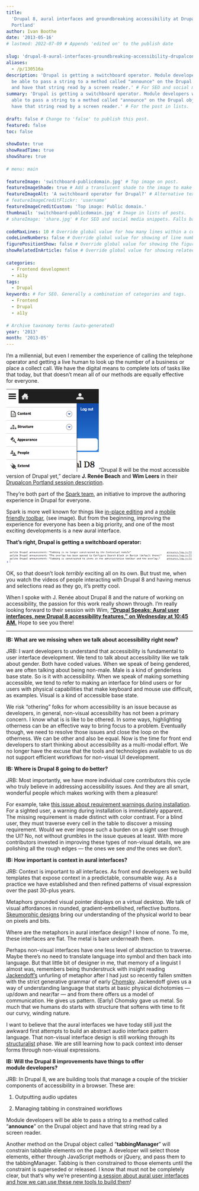 ```yaml
---
title:
  'Drupal 8, aural interfaces and groundbreaking accessibility at Drupalcon
  Portland'
author: Ivan Boothe
date: '2013-05-16'
# lastmod: 2022-07-09 # Appends 'edited on' to the publish date

slug: 'drupal-8-aural-interfaces-groundbreaking-accessibility-drupalcon-portland' # Recommended length is 3 to 5 words.
aliases:
  - /p/130516a
description: 'Drupal is getting a switchboard operator. Module developers will
  be able to pass a string to a method called "announce" on the Drupal object
  and have that string read by a screen reader.' # For SEO and social media snippets.
summary: 'Drupal is getting a switchboard operator. Module developers will be
  able to pass a string to a method called "announce" on the Drupal object and
  have that string read by a screen reader.' # For the post in lists.

draft: false # Change to 'false' to publish this post.
featured: false
toc: false

showDate: true
showReadTime: true
showShare: true

# menu: main

featureImage: 'switchboard-publicdomain.jpg' # Top image on post.
featureImageShade: true # Add a translucent shade to the image to make overlaid text easier to read.
featureImageAlt: 'A switchboard operator for Drupal?' # Alternative text for featured image.
# featureImageCreditFlickr: 'username'
featureImageCreditCustom: 'Top image: Public domain.'
thumbnail: 'switchboard-publicdomain.jpg' # Image in lists of posts.
# shareImage: 'share.jpg' # For SEO and social media snippets. Falls back to thumbnail (if set) or featureImage.

codeMaxLines: 10 # Override global value for how many lines within a code block before auto-collapsing.
codeLineNumbers: false # Override global value for showing of line numbers within code block.
figurePositionShow: false # Override global value for showing the figure label.
showRelatedInArticle: false # Override global value for showing related posts in this series at the end of the content.

categories:
  - Frontend development
  - a11y
tags:
  - Drupal
keywords: # For SEO. Generally a combination of categories and tags.
  - Frontend
  - Drupal
  - a11y

# Archive taxonomy terms (auto-generated)
year: '2013'
month: '2013-05'
---
```


I’m a millennial, but even I remember the experience of calling the telephone
operator and getting a live human to look up the number of a business or place a
collect call. We have the digital means to complete lots of tasks like that
today, but that doesn’t mean all of our methods are equally effective
for everyone.

![Drupal's new mobile-friendly toolbar ::legacy-float-r](mobile-friendly-toolbar.png ' ')“Drupal
8 will be the most accessible version of Drupal yet,” declare **J. Renée Beach**
and **Wim Leers** in their
[Drupalcon Portland session description](https://portland2013.drupal.org/node/2158.html).

They’re both part of the [Spark team](https://www.drupal.org/project/spark), an
initiative to improve the authoring experience in Drupal for everyone.

Spark is more well known for things like
[in-place editing](https://www.drupal.org/project/quickedit) and a
[mobile friendly toolbar](https://www.drupal.org/project/navbar), (see image).
But from the beginning, improving the experience for everyone has been a big
priority, and one of the most exciting developments is a new aural interface.

**That’s right, Drupal is getting a switchboard operator:**

![Drupal announce log showing three “polite Drupal announcements”](drupal-announce-log.png)

OK, so that doesn’t look _terribly_ exciting all on its own. But trust me, when
you watch the videos of people interacting with Drupal 8 and having menus and
selections read as they go, it’s pretty cool.

When I spoke with J. Renée about Drupal 8 and the nature of working on
accessibility, the passion for this work really shown through. I’m really
looking forward to their session with Wim,
[**“Drupal Speaks: Aural user interfaces, new Drupal 8 accessibility features,” on Wednesday at 10:45 AM.**](https://portland2013.drupal.org/node/2158.html)
Hope to see you there!

---

**IB: What are we missing when we talk about accessibility right now?**

JRB: I want developers to understand that accessibility is fundamental to user
interface development. We tend to talk about accessibility like we talk about
gender. Both have coded values. When we speak of being gendered, we are often
talking about being non-male. Male is a kind of genderless base state. So is it
with accessibility. When we speak of making something accessible, we tend to
refer to making an interface for blind users or for users with physical
capabilities that make keyboard and mouse use difficult, as examples. Visual is
a kind of accessible base state.

We risk “othering” folks for whom accessibility is an issue because as
developers, in general, non-visual accessibility has not been a primary concern.
I know what is is like to be othered. In some ways, highlighting otherness can
be an effective way to bring focus to a problem. Eventually though, we need to
resolve those issues and close the loop on the otherness. We can be other and
also be equal. Now is the time for front end developers to start thinking about
accessibility as a multi-modal effort. We no longer have the excuse that the
tools and technologies available to us do not support efficient workflows for
non-visual UI development.

**IB: Where is Drupal 8 going to do better?**

JRB: Most importantly, we have more individual core contributors this cycle who
truly believe in addressing accessibility issues. And they are all smart,
wonderful people which makes working with them a pleasure!

For example, take
[this issue about requirement warnings during installation](https://drupal.org/node/1811128).
For a sighted user, a warning during installation is immediately apparent. The
missing requirement is made distinct with color contrast. For a blind user, they
must traverse every cell in the table to discover a missing requirement. Would
we ever impose such a burden on a sight user through the UI? No, not without
grumbles in the issue queues at least. With more contributors invested in
improving these types of non-visual details, we are polishing all the rough
edges — the ones we see _and_ the ones we don’t.

**IB: How important is context in aural interfaces?**

JRB: Context is important to all interfaces. As front end developers we build
templates that expose context in a predictable, consumable way. As a practice we
have established and then refined patterns of visual expression over the past
30-plus years.

Metaphors grounded visual pointer displays on a virtual desktop. We talk of
visual affordances in rounded, gradient-embellished, reflective buttons.
[Skeumorphic designs](https://en.wikipedia.org/wiki/Skeuomorph) bring our
understanding of the physical world to bear on pixels and bits.

Where are the metaphors in aural interface design? I know of none. To me, these
interfaces are flat. The metal is bare underneath them.

Perhaps non-visual interfaces have one less level of abstraction to traverse.
Maybe there’s no need to translate language into symbol and then back into
language. But that little bit of designer in me, that memory of a linguist I
almost was, remembers being thunderstruck with insight reading
[Jackendoff’s](https://en.wikipedia.org/wiki/Ray_Jackendoff) unfurling of
metaphor after I had just so recently fallen smitten with the strict generative
grammar of early
[Chomsky](https://en.wikipedia.org/wiki/Noam_Chomsky#Linguistic_theory).
Jackendoff gives us a way of understanding language that starts at basic
physical dichotomies — up/down and near/far — and from there offers us a model
of communication. He gives us pattern. (Early) Chomsky gave us metal. So much
that we humans do starts with structure that softens with time to fit our curvy,
winding nature.

I want to believe that the aural interfaces we have today still just the awkward
first attempts to build an abstract audio interface pattern language. That
non-visual interface design is still working through its
[structuralist](https://en.wikipedia.org/wiki/Structural_linguistics) phase. We
are still learning how to pack context into denser forms through
non-visual expressions.

**IB: Will the Drupal 8 improvements have things to offer module developers?**

JRB: In Drupal 8, we are building tools that manage a couple of the trickier
components of accessibility in a browser. These are:

1. Outputting audio updates

2. Managing tabbing in constrained workflows

Module developers will be able to pass a string to a method called
“**announce**” on the Drupal object and have that string read by a
screen reader.

Another method on the Drupal object called “**tabbingManager**” will constrain
tabbable elements on the page. A developer will select those elements, either
through JavaScript methods or jQuery, and pass them to the tabbingManager.
Tabbing is then constrained to those elements until the constraint is superseded
or released. I know that must not be completely clear, but that’s why we’re
presenting
[a session about aural user interfaces and how we can use these new tools to build them](https://portland2013.drupal.org/node/2158.html)!
